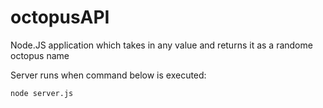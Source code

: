 # octopusAPI
Node.JS application which takes in any value and returns it as a randome octopus name

Server runs when command below is executed: 

```node server.js```

